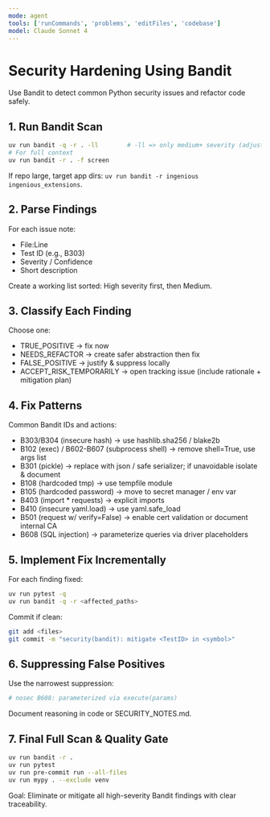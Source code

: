 ```yaml
---
mode: agent
tools: ['runCommands', 'problems', 'editFiles', 'codebase']
model: Claude Sonnet 4
---
```

# Security Hardening Using Bandit

Use Bandit to detect common Python security issues and refactor code safely.

## 1. Run Bandit Scan
```bash
uv run bandit -q -r . -ll        # -ll => only medium+ severity (adjust as needed)
# For full context
uv run bandit -r . -f screen
```
If repo large, target app dirs: `uv run bandit -r ingenious ingenious_extensions`.

## 2. Parse Findings
For each issue note:
- File:Line
- Test ID (e.g., B303)
- Severity / Confidence
- Short description

Create a working list sorted: High severity first, then Medium.

## 3. Classify Each Finding
Choose one:
- TRUE_POSITIVE → fix now
- NEEDS_REFACTOR → create safer abstraction then fix
- FALSE_POSITIVE → justify & suppress locally
- ACCEPT_RISK_TEMPORARILY → open tracking issue (include rationale + mitigation plan)

## 4. Fix Patterns
Common Bandit IDs and actions:
- B303/B304 (insecure hash) → use hashlib.sha256 / blake2b
- B102 (exec) / B602-B607 (subprocess shell) → remove shell=True, use args list
- B301 (pickle) → replace with json / safe serializer; if unavoidable isolate & document
- B108 (hardcoded tmp) → use tempfile module
- B105 (hardcoded password) → move to secret manager / env var
- B403 (import * requests) → explicit imports
- B410 (insecure yaml.load) → use yaml.safe_load
- B501 (request w/ verify=False) → enable cert validation or document internal CA
- B608 (SQL injection) → parameterize queries via driver placeholders

## 5. Implement Fix Incrementally
For each finding fixed:
```bash
uv run pytest -q
uv run bandit -q -r <affected_paths>
```
Commit if clean:
```bash
git add <files>
git commit -m "security(bandit): mitigate <TestID> in <symbol>"
```

## 6. Suppressing False Positives
Use the narrowest suppression:
```python
# nosec B608: parameterized via execute(params)
```
Document reasoning in code or SECURITY_NOTES.md.

## 7. Final Full Scan & Quality Gate
```bash
uv run bandit -r .
uv run pytest
uv run pre-commit run --all-files
uv run mypy . --exclude venv
```

Goal: Eliminate or mitigate all high-severity Bandit findings with clear traceability.
